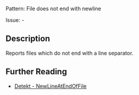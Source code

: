 Pattern: File does not end with newline

Issue: -

## Description

Reports files which do not end with a line separator.

## Further Reading

* [Detekt - NewLineAtEndOfFile](https://detekt.dev/docs/rules/style/#newlineatendoffile)